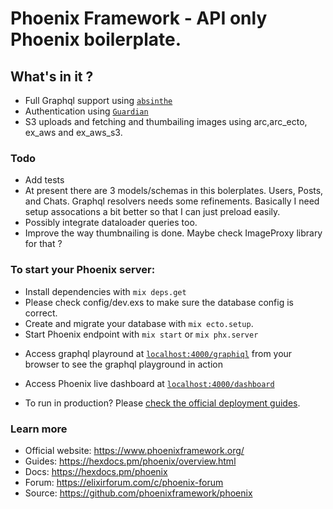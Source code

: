 # Phoenix Framework - API only Phoenix boilerplate.

## What's in it ?

- Full Graphql support using [`absinthe`](https://absinthe-graphql.org/)
- Authentication using [`Guardian`](https://github.com/ueberauth/guardian)  
- S3 uploads and fetching and thumbailing images using arc,arc_ecto, ex_aws and ex_aws_s3.  

### Todo
- Add tests
- At present there are 3 models/schemas in this bolerplates. Users, Posts, and Chats. Graphql resolvers needs some refinements. Basically I need setup assocations a bit better so that I can just preload easily.
- Possibly integrate dataloader queries too. 
- Improve the way thumbnailing is done. Maybe check ImageProxy library for that ?  

### To start your Phoenix server:

- Install dependencies with `mix deps.get`
- Please check config/dev.exs to make sure the database config is correct.
- Create and migrate your database with `mix ecto.setup`.
- Start Phoenix endpoint with `mix start` or `mix phx.server`

* Access graphql playround at [`localhost:4000/graphiql`](http://localhost:4000/graphiql) from your browser to see the graphql playground in action
* Access Phoenix live dashboard at [`localhost:4000/dashboard`](http://localhost:4000/dashboard)


* To run in production? Please [check the official deployment guides](https://hexdocs.pm/phoenix/deployment.html).

### Learn more

- Official website: https://www.phoenixframework.org/
- Guides: https://hexdocs.pm/phoenix/overview.html
- Docs: https://hexdocs.pm/phoenix
- Forum: https://elixirforum.com/c/phoenix-forum
- Source: https://github.com/phoenixframework/phoenix
